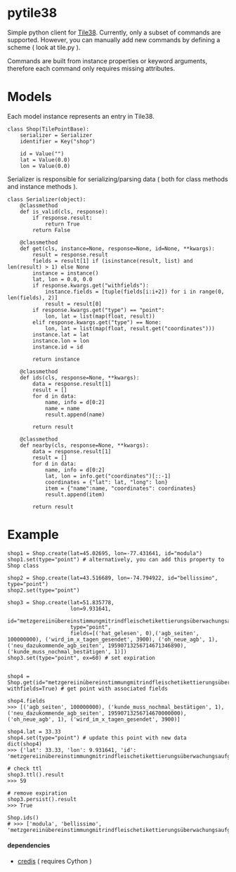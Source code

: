 # pytile38

Simple python client for [Tile38](https://github.com/tidwall/tile38).
Currently, only a subset of commands are supported. However, you can manually add new commands by defining a scheme ( look at tile.py ).

Commands are built from instance properties or keyword arguments, therefore each command only requires missing attributes. 

# Models

Each model instance represents an entry in Tile38. 

    class Shop(TilePointBase):
        serializer = Serializer
        identifier = Key("shop")
	
        id = Value("")
        lat = Value(0.0)
        lon = Value(0.0)


Serializer is responsible for serializing/parsing data ( both for class methods and instance methods ).

	class Serializer(object):
		@classmethod
		def is_valid(cls, response):
			if response.result:
				return True
			return False

		@classmethod
		def get(cls, instance=None, response=None, id=None, **kwargs):
			result = response.result
			fields = result[1] if (isinstance(result, list) and len(result) > 1) else None
			instance = instance()
			lat, lon = 0.0, 0.0
			if response.kwargs.get("withfields"):
				instance.fields = [tuple(fields[i:i+2]) for i in range(0, len(fields), 2)]
				result = result[0]
			if response.kwargs.get("type") == "point":
				lon, lat = list(map(float, result))			
			elif response.kwargs.get("type") == None:
				lon, lat = list(map(float, result.get("coordinates")))
			instance.lat = lat
			instance.lon = lon
			instance.id = id

			return instance

		@classmethod
		def ids(cls, response=None, **kwargs):
			data = response.result[1]
			result = []
			for d in data:
				name, info = d[0:2]
				name = name
				result.append(name)

			return result

		@classmethod
		def nearby(cls, response=None, **kwargs):
			data = response.result[1]
			result = []
			for d in data:
				name, info = d[0:2]
				lat, lon = info.get("coordinates")[::-1]
				coordinates = {"lat": lat, "long": lon}
				item = {"name":name, "coordinates": coordinates}
				result.append(item)

			return result


# Example

    shop1 = Shop.create(lat=45.02695, lon=-77.431641, id="modula")
    shop1.set(type="point") # alternatively, you can add this property to Shop class

    shop2 = Shop.create(lat=43.516689, lon=-74.794922, id="bellissimo", type="point")
    shop2.set(type="point")

    shop3 = Shop.create(lat=51.835778, 
                        lon=9.931641,
                        id="metzgereiinübereinstimmungmitrindfleischetikettierungsüberwachungsaufgabenübertragungsgesetz",
                        type="point",
                        fields=[('hat_gelesen', 0),('agb_seiten', 100000000), ('wird_im_x_tagen_gesendet', 3900), ('oh_neue_agb', 1), ('neu_dazukommende_agb_seiten', 19590713256714671346890), ('kunde_muss_nochmal_bestätigen', 1)])
    shop3.set(type="point", ex=60) # set expiration


    shop4 = Shop.get(id="metzgereiinübereinstimmungmitrindfleischetikettierungsüberwachungsaufgabenübertragungsgesetz", withfields=True) # get point with associated fields

    shop4.fields
    >>> [('agb_seiten', 100000000), ('kunde_muss_nochmal_bestätigen', 1), ('neu_dazukommende_agb_seiten', 19590713256714670000000), ('oh_neue_agb', 1), ('wird_im_x_tagen_gesendet', 3900)]

    shop4.lat = 33.33
    shop4.set(type="point") # update this point with new data
    dict(shop4)
    >>> {'lat': 33.33, 'lon': 9.931641, 'id': 'metzgereiinübereinstimmungmitrindfleischetikettierungsüberwachungsaufgabenübertragungsgesetz'}

    # check ttl
    shop3.ttl().result
    >>> 59

    # remove expiration
    shop3.persist().result 
    >>> True

    Shop.ids()
    # >>> ['modula', 'bellissimo', 'metzgereiinübereinstimmungmitrindfleischetikettierungsüberwachungsaufgabenübertragungsgesetz']


#### dependencies
- [credis](https://github.com/yihuang/credis) ( requires Cython )
